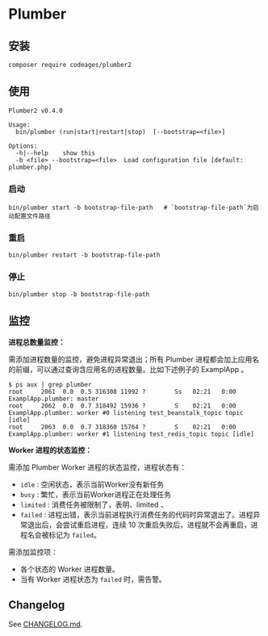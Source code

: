 # Plumber


## 安装

```
composer require codeages/plumber2
```

## 使用

```
Plumber2 v0.4.0

Usage:
  bin/plumber (run|start|restart|stop)  [--bootstrap=<file>]

Options:
  -h|--help    show this
  -b <file> --bootstrap=<file>  Load configuration file [default: plumber.php]
```

### 启动

```
bin/plumber start -b bootstrap-file-path   # `bootstrap-file-path`为启动配置文件路径
```

### 重启

```
bin/plumber restart -b bootstrap-file-path
```

### 停止

```
bin/plumber stop -b bootstrap-file-path
```

## 监控

**进程总数量监控：**

需添加进程数量的监控，避免进程异常退出；所有 Plumber 进程都会加上应用名的前缀，可以通过查询含应用名的进程数量。比如下述例子的 ExamplApp 。

```
$ ps aux | grep plumber
root     2061  0.0  0.5 316308 11992 ?        Ss   02:21   0:00 ExamplApp.plumber: master
root     2062  0.0  0.7 318492 15936 ?        S    02:21   0:00 ExamplApp.plumber: worker #0 listening test_beanstalk_topic topic [idle]
root     2063  0.0  0.7 318360 15764 ?        S    02:21   0:00 ExamplApp.plumber: worker #1 listening test_redis_topic topic [idle]
```

**Worker 进程的状态监控：**

需添加 Plumber Worker 进程的状态监控，进程状态有：

* `idle` : 空闲状态，表示当前Worker没有新任务
* `busy` : 繁忙，表示当前Worker进程正在处理任务
* `limited` : 消费任务被限制了，表明、limited 、
* `failed` : 进程出错，表示当前进程执行消费任务的代码时异常退出了。进程异常退出后，会尝试重启进程，连续 10 次重启失败后，进程就不会再重启，进程名会被标记为 `failed`。

需添加监控项：

* 各个状态的 Worker 进程数量。
* 当有 Worker 进程状态为 `failed` 时，需告警。

## Changelog

See [CHANGELOG.md](CHANGELOG.md).